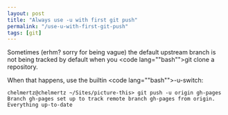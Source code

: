 ```yaml
---
layout: post
title: "Always use -u with first git push"
permalink: "/use-u-with-first-git-push"
tags: [git]
---
```


Sometimes (erhm? sorry for being vague) the default upstream branch is not being tracked by default when you <code lang=""bash"">git clone</code> a repository.

When that happens, use the builtin <code lang=""bash"">-u</code>-switch:

<pre><code lang=""bash"">chelmertz@chelmertz ~/Sites/picture-this> git push -u origin gh-pages
Branch gh-pages set up to track remote branch gh-pages from origin.
Everything up-to-date</code></pre> 
